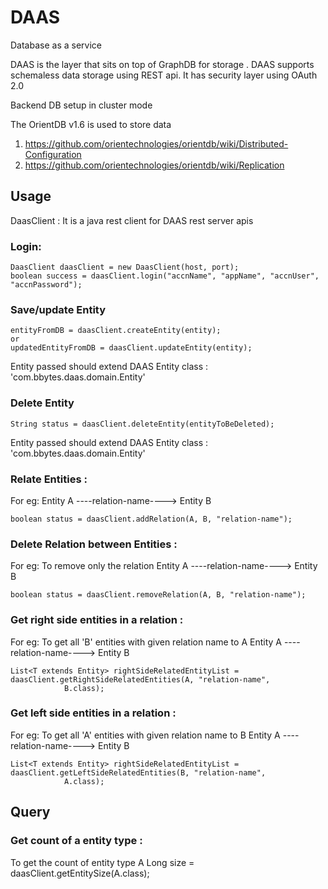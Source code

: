 DAAS
====

Database as a service

DAAS is the layer that sits on top of GraphDB for storage . DAAS supports schemaless data storage using REST api.
It has security layer using OAuth 2.0


Backend DB setup in cluster mode

The OrientDB v1.6 is used to store data

1. https://github.com/orientechnologies/orientdb/wiki/Distributed-Configuration
2. https://github.com/orientechnologies/orientdb/wiki/Replication


## Usage




DaasClient : It is a java rest client for DAAS rest server apis

### Login:

	DaasClient daasClient = new DaasClient(host, port);
    boolean success = daasClient.login("accnName", "appName", "accnUser", "accnPassword");
    
### Save/update Entity

	entityFromDB = daasClient.createEntity(entity);
    or
	updatedEntityFromDB = daasClient.updateEntity(entity);
    
Entity passed should extend DAAS Entity class : 'com.bbytes.daas.domain.Entity'  

### Delete Entity

	String status = daasClient.deleteEntity(entityToBeDeleted);
    
Entity passed should extend DAAS Entity class : 'com.bbytes.daas.domain.Entity' 
    
### Relate Entities : 
For eg:  Entity A ----relation-name----> Entity B

	boolean status = daasClient.addRelation(A, B, "relation-name");
    
    
### Delete Relation between Entities : 
For eg: To remove only the relation  Entity A ----relation-name----> Entity B 

    boolean status = daasClient.removeRelation(A, B, "relation-name");
   
### Get right side entities in a relation :   
For eg: To get all 'B' entities with given relation name to A   Entity A ----relation-name----> Entity B 

	List<T extends Entity> rightSideRelatedEntityList = daasClient.getRightSideRelatedEntities(A, "relation-name",
				B.class);
                
### Get left side entities in a relation :   
For eg: To get all 'A' entities with given relation name to B   Entity A ----relation-name----> Entity B 

	List<T extends Entity> rightSideRelatedEntityList = daasClient.getLeftSideRelatedEntities(B, "relation-name",
				A.class);
    
## Query

### Get count of a entity type : 
To get the count of entity type A
	Long size = daasClient.getEntitySize(A.class);
    
    
    
    

